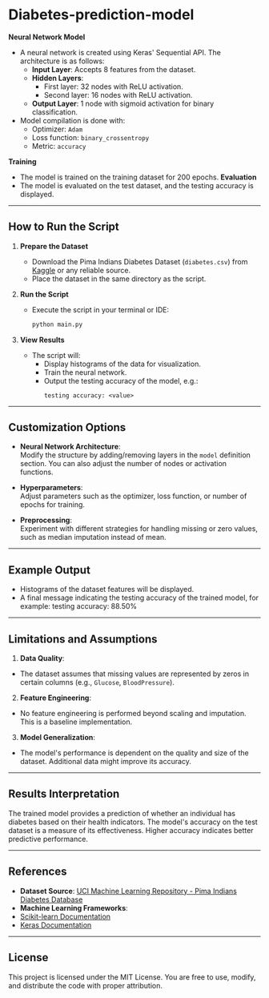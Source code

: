 # Diabetes-prediction-model
 **Neural Network Model**  
   - A neural network is created using Keras' Sequential API. The architecture is as follows:  
     - **Input Layer**: Accepts 8 features from the dataset.  
     - **Hidden Layers**:  
       - First layer: 32 nodes with ReLU activation.  
       - Second layer: 16 nodes with ReLU activation.  
     - **Output Layer**: 1 node with sigmoid activation for binary classification.  
   - Model compilation is done with:  
     - Optimizer: `Adam`  
     - Loss function: `binary_crossentropy`  
     - Metric: `accuracy`  

**Training**
   - The model is trained on the training dataset for 200 epochs.
 **Evaluation**
   - The model is evaluated on the test dataset, and the testing accuracy is displayed.

---

## How to Run the Script

1. **Prepare the Dataset**  
   - Download the Pima Indians Diabetes Dataset (`diabetes.csv`) from [Kaggle](https://www.kaggle.com/uciml/pima-indians-diabetes-database) or any reliable source.  
   - Place the dataset in the same directory as the script.  

2. **Run the Script**  
   - Execute the script in your terminal or IDE:  
     ```bash
     python main.py
     ```

3. **View Results**  
   - The script will:  
     - Display histograms of the data for visualization.  
     - Train the neural network.  
     - Output the testing accuracy of the model, e.g.:  
       ```
       testing accuracy: <value>
       ```

---

## Customization Options

- **Neural Network Architecture**:  
  Modify the structure by adding/removing layers in the `model` definition section. You can also adjust the number of nodes or activation functions.  

- **Hyperparameters**:  
  Adjust parameters such as the optimizer, loss function, or number of epochs for training.  

- **Preprocessing**:  
  Experiment with different strategies for handling missing or zero values, such as median imputation instead of mean.  

---

## Example Output

- Histograms of the dataset features will be displayed.  
- A final message indicating the testing accuracy of the trained model, for example:
testing accuracy: 88.50%


---

## Limitations and Assumptions

1. **Data Quality**:  
 - The dataset assumes that missing values are represented by zeros in certain columns (e.g., `Glucose`, `BloodPressure`).  

2. **Feature Engineering**:  
 - No feature engineering is performed beyond scaling and imputation. This is a baseline implementation.  

3. **Model Generalization**:  
 - The model's performance is dependent on the quality and size of the dataset. Additional data might improve its accuracy.  

---

## Results Interpretation

The trained model provides a prediction of whether an individual has diabetes based on their health indicators. The model's accuracy on the test dataset is a measure of its effectiveness. Higher accuracy indicates better predictive performance.

---

## References

- **Dataset Source**: [UCI Machine Learning Repository - Pima Indians Diabetes Database](https://archive.ics.uci.edu/ml/datasets/Pima+Indians+Diabetes)  
- **Machine Learning Frameworks**:  
- [Scikit-learn Documentation](https://scikit-learn.org/)  
- [Keras Documentation](https://keras.io/)  

---

## License

This project is licensed under the MIT License. You are free to use, modify, and distribute the code with proper attribution.


